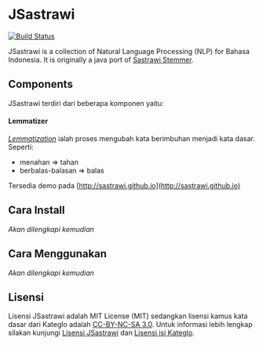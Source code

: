 JSastrawi
=========
[![Build Status](https://travis-ci.org/jsastrawi/jsastrawi.svg?branch=master)](https://travis-ci.org/jsastrawi/jsastrawi)

JSastrawi is a collection of Natural Language Processing (NLP) for Bahasa Indonesia.
It is originally a java port of [Sastrawi Stemmer](https://github.com/sastrawi/sastrawi).

Components
----------

JSastrawi terdiri dari beberapa komponen yaitu:

#### Lemmatizer

*[Lemmatization](https://en.wikipedia.org/wiki/Lemmatisation)* ialah proses mengubah kata berimbuhan menjadi kata dasar. Seperti:

- menahan => tahan
- berbalas-balasan => balas

Tersedia demo pada [http://sastrawi.github.io](http://sastrawi.github.io)


Cara Install
------------

*Akan dilengkapi kemudian*

Cara Menggunakan
----------------

*Akan dilengkapi kemudian*


Lisensi
--------

Lisensi JSastrawi adalah MIT License (MIT) sedangkan lisensi kamus kata dasar dari Kateglo adalah [CC-BY-NC-SA 3.0](http://creativecommons.org/licenses/by-nc-sa/3.0/). Untuk informasi lebih lengkap silakan kunjungi [Lisensi JSastrawi](https://github.com/jsastrawi/jsastrawi/blob/master/LICENSE) dan [Lisensi isi Kateglo](https://github.com/ivanlanin/kateglo#lisensi-isi).

